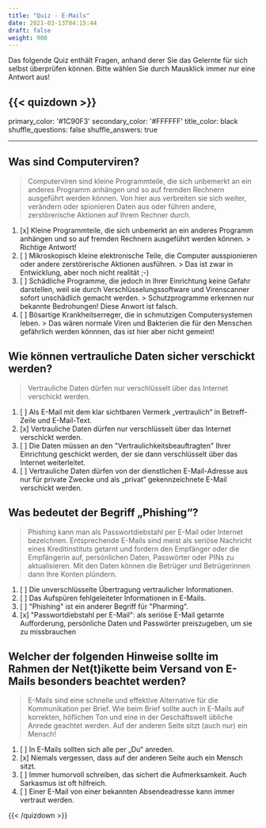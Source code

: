 ```yaml
---
title: "Quiz - E-Mails"
date: 2021-03-13T04:15:44
draft: false
weight: 900
---
```


Das folgende Quiz enthält Fragen, anhand derer Sie das Gelernte für sich selbst überprüfen können. Bitte wählen Sie durch Mausklick immer nur eine Antwort aus!

{{< quizdown >}}
---
primary_color: '#1C90F3'
secondary_color: '#FFFFFF'
title_color: black
shuffle_questions: false
shuffle_answers: true

---

## Was sind Computerviren?

> Computerviren sind kleine Programmteile, die sich unbemerkt an ein anderes Programm anhängen und so auf fremden Rechnern ausgeführt werden können. Von hier aus verbreiten sie sich weiter, verändern oder spionieren Daten aus oder führen andere, zerstörerische Aktionen auf Ihrem Rechner durch.


1. [x] Kleine Programmteile, die sich unbemerkt an ein anderes Programm anhängen und so auf fremden Rechnern ausgeführt werden können. >
    Richtige Antwort!
2. [ ] Mikroskopisch kleine elektronische Teile, die Computer ausspionieren oder andere zerstörerische Aktionen ausführen. >
    Das ist zwar in Entwicklung, aber noch nicht realität ;-)
3. [ ] Schädliche Programme, die jedoch in Ihrer Einrichtung keine Gefahr darstellen, weil sie durch Verschlüsselungssoftware und Virenscanner sofort unschädlich gemacht werden. >
    Schutzprogramme erkennen nur bekannte Bedrohungen! Diese Anwort ist falsch.
4. [ ] Bösartige Krankheitserreger, die in schmutzigen Computersystemen leben. >
    Das wären normale Viren und Bakterien die für den Menschen gefährlich werden könnnen, das ist hier aber nicht gemeint!

## Wie können vertrauliche Daten sicher verschickt werden?

> Vertrauliche Daten dürfen nur verschlüsselt über das Internet verschickt werden.

1. [ ] Als E-Mail mit dem klar sichtbaren Vermerk „vertraulich“ in Betreff-Zeile und E-Mail-Text.
2. [x] Vertrauliche Daten dürfen nur verschlüsselt über das Internet verschickt werden.
3. [ ] Die Daten müssen an den "Vertraulichkeitsbeauftragten" Ihrer Einrichtung geschickt werden, der sie dann verschlüsselt über das Internet weiterleitet.
4. [ ] Vertrauliche Daten dürfen von der dienstlichen E-Mail-Adresse aus nur für private Zwecke und als „privat“ gekennzeichnete E-Mail verschickt werden.

## Was bedeutet der Begriff „Phishing“?

> Phishing kann man als Passwortdiebstahl per E-Mail oder Internet bezeichnen. Entsprechende E-Mails sind meist als seriöse Nachricht eines Kreditinstituts getarnt und fordern den Empfänger oder die Empfängerin auf, persönlichen Daten, Passwörter oder PINs zu aktualisieren. Mit den Daten können die Betrüger und Betrügerinnen dann Ihre Konten plündern.

1. [ ] Die unverschlüsselte Übertragung vertraulicher Informationen.
2. [ ] Das Aufspüren fehlgeleiteter Informationen in E-Mails.
3. [ ] "Phishing" ist ein anderer Begriff für "Pharming".
4. [x] "Passwortdiebstahl per E-Mail": als seriöse E-Mail getarnte Aufforderung, persönliche Daten und Passwörter preiszugeben, um sie zu missbrauchen

## Welcher der folgenden Hinweise sollte im Rahmen der Net(t)ikette beim Versand von E-Mails besonders beachtet werden?

> E-Mails sind eine schnelle und effektive Alternative für die Kommunikation per Brief. Wie beim Brief sollte auch in E-Mails auf korrekten, höflichen Ton und eine in der Geschäftswelt übliche Anrede geachtet werden. Auf der anderen Seite sitzt (auch nur) ein Mensch!

1. [ ] In E-Mails sollten sich alle per „Du“ anreden.
2. [x] Niemals vergessen, dass auf der anderen Seite auch ein Mensch sitzt.
3. [ ] Immer humorvoll schreiben, das sichert die Aufmerksamkeit. Auch Sarkasmus ist oft hilfreich.
4. [ ] Einer E-Mail von einer bekannten Absendeadresse kann immer vertraut werden.


{{< /quizdown >}}
